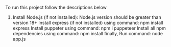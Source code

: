 
To run this project follow the descriptions below
1. Install Node.js (if not installed): Node.js version should be greater than version 18+
Install express (if not installed) using command: npm install express
Install puppeter using command: npm i puppeteer
Install all npm dependencies using command: npm install
finally, Run command: node app.js
